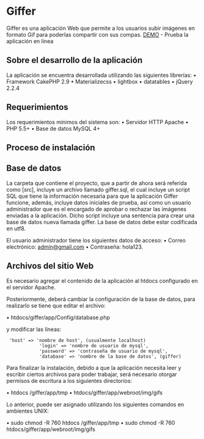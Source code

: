 # Giffer

Giffer es una aplicación Web que permite a los usuarios subir imágenes en formato Gif para poderlas compartir con sus compas.
[DEMO](http://prauprau.net/giffer) - Prueba la aplicación en linea

## Sobre el desarrollo de la aplicación

La aplicación se encuentra desarrollada utilizando las siguientes librerías: 
•	Framework CakePHP 2.9 
•	Materializecss
•	lightbox
•	datatables
•	jQuery 2.2.4

## Requerimientos

Los requerimientos mínimos del sistema son:
•	Servidor HTTP Apache
•	PHP 5.5+
•	Base de datos MySQL 4+

## Proceso de instalación

## Base de datos

La carpeta que contiene el proyecto, que a partir de ahora será referida como [src], incluye un archivo llamado giffer.sql, el cual incluye un script SQL que tiene la información necesaria para que la aplicación Giffer funcione, además, incluye datos iniciales de prueba, así como un usuario administrador que es el encargado de aprobar o rechazar las imágenes enviadas a la aplicación. Dicho script incluye una sentencia para crear una base de datos nueva llamada giffer. 
La base de datos debe estar codificada en utf8. 

El usuario administrador tiene los siguientes datos de acceso:
•	Correo electrónico: admin@gmail.com
•	Contraseña: hola123.

## Archivos del sitio Web

Es necesario agregar el contenido de la aplicación al htdocs configurado en el servidor Apache.

Posteriormente, deberá cambiar la configuración de la base de datos, para realizarlo se tiene que editar el archivo:

•	htdocs/giffer/app/Config/database.php

y modificar las líneas: 

     'host' => 'nombre de host', (usualmente localhost)
                'login' => 'nombre de usuario de mysql',
                'password' => 'contraseña de usuario de mysql',
                'database' => 'nombre de la base de datos', (giffer)

Para finalizar la instalación, debido a que la aplicación necesita leer y escribir ciertos archivos para poder trabajar, será necesario otorgar permisos de escritura a los siguientes directorios:

•	htdocs /giffer/app/tmp
•	htdocs/giffer/app/webroot/img/gifs

Lo anterior, puede ser asignado utilizando los siguientes comandos en ambientes UNIX:

•	sudo chmod -R 760 htdocs /giffer/app/tmp
•	sudo chmod -R 760 htdocs/giffer/app/webroot/img/gifs